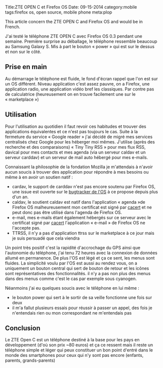 Title:ZTE OPEN C et Firefox OS
Date: 09-15-2014
category:mobile
tags:firefox os, open source, mobile phone
meta:plop

This article concern the ZTE OPEN C and Firefox OS and would be in French.

J'ai testé le téléphone ZTE OPEN C avec Firefox OS 0.3 pendant une semaine.
Première surprise au déballage, le téléphone ressemble beaucoup au Samsung Galaxy
S. Mis à part le bouton « power » qui est sur le dessus et non sur le côté.

## Prise en main

Au démarrage le téléphone est fluide, le fond d'écran rappel que l'on est sur un
OS différent. Niveau application c'est assez pauvre, on a Firefox, une
application radio, une application vidéo bref les classiques. Par contre pas de
calculatrice (heureusement on en trouve facilement une sur le « marketplace »)

## Utilisation

Pour l'utilisation au quotidien il faut revoir ces habitudes et trouver des
applications équivalentes et ce n'est pas toujours le cas. Suite à la fermeture
du service « Google reader » j'ai décidé de migré mes services centralisés chez
Google pour les héberger moi mêmes. J'utilise (après des recherche et des
comparaisons) « Tiny Tiny RSS » pour mes
flux RSS, davical pour mes contacts et mes agenda (via un serveur caldav et un
serveur carddav) et un serveur de mail auto hébergé pour mes e-mails.

Connaissant la philosophie de la fondation Mozilla je m'attendais à n'avoir
aucun soucis à trouver des application pour répondre à mes besoins ou même à en
avoir un soutien natif :

* cardav, le support de carddav n'est pas encore soutenu par Firefox OS, une
  issue est ouverte sur le [bugtracker de l'OS](https://support.mozilla.org/en-US/kb/adding-calendars-firefox-os)
  à ce propose depuis plus d'un an.
* caldav, le soutient caldav est natif dans l'application « agenda »de Firefox
  OS malheureusement mon certificat est signé par [cacert](http://cacert.org) et
  ne peut donc pas être utilisé dans l'agenda de Firefox OS.
* e-mail, mes e-mails étant également hébergés sur ce serveur avec le certificat
  signé par [cacert](http://cacert.org) l'application « e-mail » de Firefox OS
  ne l'accepte pas.
* TTRSS, il n'y a pas d'application ttrss sur le marketplace à ce jour mais je
  suis persuadé que cela viendra

Un point très positif c'est la rapidité d'accrochage du GPS ainsi que
l'autonomie du téléphone, j'ai tenu 72 heures avec la connexion de données
allumé en permanence. De plus l'OS est légé et ça ce sent, les menus sont
fluides. La simplicité voulu par l'OS est aussi au rendez vous, on a uniquement
un bouton central qui sert de bouton de retour et les icônes sont
représentatives des fonctionnalités. il n'y a pas non plus des menus dans des
menus comme c'est le cas par exemple sous cyanogen.

Néanmoins j'ai eu quelques soucis avec le téléphone en lui même :

* le bouton power qui sert à le sortir de sa veille fonctionne une fois sur deux
* il m'a fallut plusieurs essais pour réussir à passer un appel, des fois je
  n'entendais rien ou mon correspondant ne m'entendais pas

## Conclusion

Le ZTE Open C est un téléphone destiné à la base pour les pays en développement
(d'où son prix ~80 euros) et
ça ce ressent mais il reste un téléphone simple et léger qui peux constituer un
bon point d'entré dans le monde des smartphones pour ceux qui n'y sont pas encore
(enfants, parents, grands-parents)

